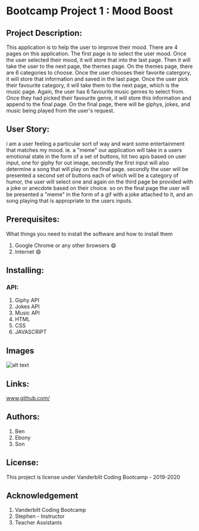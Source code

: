 # Bootcamp Project 1 : Mood Boost

## Project Description: 
This application is to help the user to improve their mood. There are 4 pages on this application. The first page is to select the user mood. Once the user selected their mood, it will store that into the last page. Then it will take the user to the next page, the themes page. On the themes page, there are 6 categories to choose. Once the user chooses their favorite catergory, it will store that information and saved in the last page. Once the user pick their favourite category, it will take them to the next page, which is the music page. Again, the user has 6 favourite music genres to select from. Once they had picked their favourite genre, it will store this information and append to the final page. On the final page, there will be giphys, jokes, and music being played from the user's request. 

## User Story: 
i am a user feeling a particular sort of way and want some entertainment that matches my mood. ie. a "meme"
our application will take in a users emotional state in the form of a set of buttons, hit two apis based on user input, one for giphy for out image, secondly the first input will also determine a song that will play on the final page. secondly the user will be presented a second set of buttons each of which will be a category of humor, the user will select one and again on the third page be provided with a joke or anecdote based on their choice. so on the final page the user will be presented a "meme" in the form of a gif with a joke attached to it, and an song playing that is appropriate to the users inputs.

## Prerequisites: 
 What things you need to install the software and how to install them
 1. Google Chrome or any other browsers :smile:
 2. Internet :smile:

## Installing: 
### API: 
1. Giphy API
2. Jokes API
3. Music API 
4. HTML 
5. CSS
6. JAVASCRIPT


## Images

![alt text](C:\Users\User\Desktop\5-2-cool-effects-png-pic.png "Cool")




## Links: 
www.github.com/

## Authors: 
1. Ben 
2. Ebony
3. Son 

## License:
This project is license under Vanderbilt Coding Bootcamp - 2019-2020


## Acknowledgement
1. Vanderbilt Coding Bootcamp
2. Stephen - Instructor 
3. Teacher Assistants